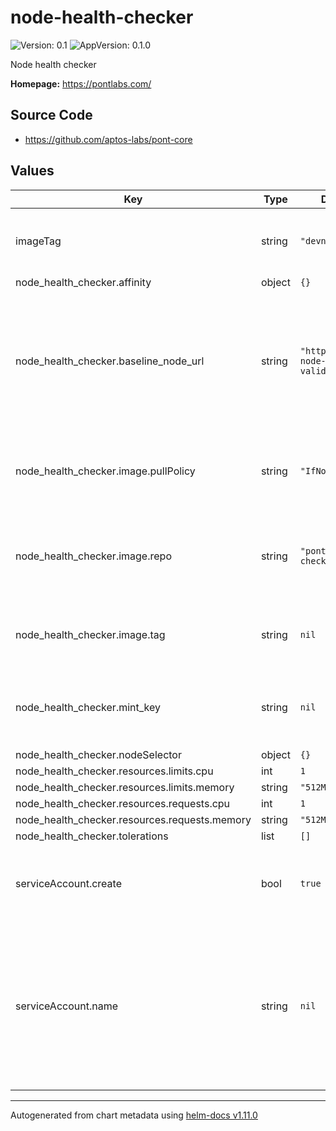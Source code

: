 # node-health-checker

![Version: 0.1](https://img.shields.io/badge/Version-0.1-informational?style=flat-square) ![AppVersion: 0.1.0](https://img.shields.io/badge/AppVersion-0.1.0-informational?style=flat-square)

Node health checker

**Homepage:** <https://pontlabs.com/>

## Source Code

* <https://github.com/aptos-labs/pont-core>

## Values

| Key | Type | Default | Description |
|-----|------|---------|-------------|
| imageTag | string | `"devnet"` | Default image tag to use for all pont images |
| node_health_checker.affinity | object | `{}` |  |
| node_health_checker.baseline_node_url | string | `"http://pont-node-0-validator:8080"` | The baseline node URL for the health checker. Defaults to the validator in your deployment |
| node_health_checker.image.pullPolicy | string | `"IfNotPresent"` | Image pull policy to use for node-checker image |
| node_health_checker.image.repo | string | `"pontlabs/node-checker"` | Image repo to use for node-checker image for running load tests |
| node_health_checker.image.tag | string | `nil` | Image tag to use for node-checker image |
| node_health_checker.mint_key | string | `nil` | The mint key for the validator used by node health checker |
| node_health_checker.nodeSelector | object | `{}` |  |
| node_health_checker.resources.limits.cpu | int | `1` |  |
| node_health_checker.resources.limits.memory | string | `"512Mi"` |  |
| node_health_checker.resources.requests.cpu | int | `1` |  |
| node_health_checker.resources.requests.memory | string | `"512Mi"` |  |
| node_health_checker.tolerations | list | `[]` |  |
| serviceAccount.create | bool | `true` | Specifies whether a service account should be created |
| serviceAccount.name | string | `nil` | The name of the service account to use. If not set and create is true, a name is generated using the fullname template |

----------------------------------------------
Autogenerated from chart metadata using [helm-docs v1.11.0](https://github.com/norwoodj/helm-docs/releases/v1.11.0)
